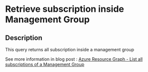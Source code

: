 # Retrieve subscription inside Management Group

## Description

This query returns all subscription inside a management group

See more information in blog post : [Azure Resource Graph - List all subscriptions of a Management Group](https://woivre.com/blog/2020/04/azure-resource-graph-list-all-subscriptions-of-a-management-group)
